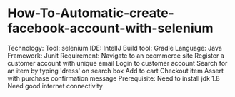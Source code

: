 # How-To-Automatic-create-facebook-account-with-selenium
Technology:
Tool: selenium
IDE: IntelIJ
Build tool: Gradle
Language: Java
Framework: Junit
Requirement:
Navigate to an ecommerce site
Register a customer account with unique email
Login to customer account
Search for an item by typing 'dress' on search box
Add to cart
Checkout item
Assert with purchase confirmation message
Prerequisite:
Need to install jdk 1.8
Need good internet connectivity
